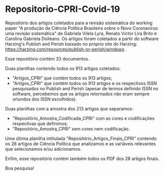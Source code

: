 # Repositorio-CPRI-Covid-19

Repositório dos artigos coletados para a revisão sistemática do working paper "A produção da Ciência Politica Brasileira sobre o Novo Coronavírus: uma revisão sistemática" de Gabriela Vilela Lyra, Renato Victor Lira Brito e Carolina Gabriela Dolléans. Os artigos foram coletados a partir do software Harzing's Publish and Perish baixado no próprio site do Harzing: https://harzing.com/resources/publish-or-perish/windows .

Esse repositório contém 33 documentos. 

Duas planilhas contendo todos os 913 artigos coletados:
- "Artigos_CPRI" que contém todos os 913 artigos;
- "Artigos_CPRI" que contém todos os 913 artigos e os respectivos ISSN pesquisados no Publish and Perish (apesar de termos definido ISSN no software, percebemos que os artigos retornados não eram sempre oriundos dos ISSN escolhidos).

Duas planilhas com a amostra dos 213 artigos que separamos:
- "Repositório_Amostra_Codificada_CPRI" com as cores e codificações respectivas que definimos;
- "Repositório_Amostra_CPRI" sem cores nem codificação. 

Uma última planilha intitulada "Repositório_Artigos_Finais_CPRI" contendo os 28 artigos de Ciência Política que analizamos e as variáveis relevantes que selecionamos e/ou adicionamos. 

Enfim, esse repositório contém também todos os PDF dos 28 artigos finais.


Boa pesquisa!
